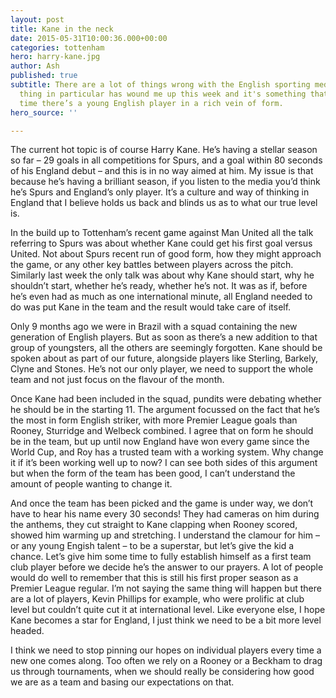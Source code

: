 ```yaml
---
layout: post
title: Kane in the neck
date: 2015-05-31T10:00:36.000+00:00
categories: tottenham
hero: harry-kane.jpg
author: Ash
published: true
subtitle: There are a lot of things wrong with the English sporting media, but one
  thing in particular has wound me up this week and it's something that happens every
  time there’s a young English player in a rich vein of form.
hero_source: ''

---
```

The current hot topic is of course Harry Kane. He’s having a stellar season so far – 29 goals in all competitions for Spurs, and a goal within 80 seconds of his England debut – and this is in no way aimed at him. My issue is that because he’s having a brilliant season, if you listen to the media you’d think he’s Spurs and England’s only player. It’s a culture and way of thinking in England that I believe holds us back and blinds us as to what our true level is.

In the build up to Tottenham’s recent game against Man United all the talk referring to Spurs was about whether Kane could get his first goal versus United. Not about Spurs recent run of good form, how they might approach the game, or any other key battles between players across the pitch. Similarly last week the only talk was about why Kane should start, why he shouldn’t start, whether he’s ready, whether he’s not. It was as if, before he’s even had as much as one international minute, all England needed to do was put Kane in the team and the result would take care of itself.

Only 9 months ago we were in Brazil with a squad containing the new generation of English players.  But as soon as there’s a new addition to that group of youngsters, all the others are seemingly forgotten. Kane should be spoken about as part of our future, alongside players like Sterling, Barkely, Clyne and Stones. He’s not our only player, we need to support the whole team and not just focus on the flavour of the month.

Once Kane had been included in the squad, pundits were debating whether he should be in the starting 11. The argument focussed on the fact that he’s the most in form English striker, with more Premier League goals than Rooney, Sturridge and Welbeck combined. I agree that on form he should be in the team, but up until now England have won every game since the World Cup, and Roy has a trusted team with a working system. Why change it if it’s been working well up to now? I can see both sides of this argument but when the form of the team has been good, I can’t understand the amount of people wanting to change it.

And once the team has been picked and the game is under way, we don’t have to hear his name every 30 seconds! They had cameras on him during the anthems, they cut straight to Kane clapping when Rooney scored, showed him warming up and stretching. I understand the clamour for him – or any young Engish talent – to be a superstar, but let’s give the kid a chance. Let’s give him some time to fully establish himself as a first team club player before we decide he’s the answer to our prayers. A lot of people would do well to remember that this is still his first proper season as a Premier League regular. I’m not saying the same thing will happen but there are a lot of players, Kevin Phillips for example, who were prolific at club level but couldn’t quite cut it at international level. Like everyone else, I hope Kane becomes a star for England, I just think we need to be a bit more level headed.

I think we need to stop pinning our hopes on individual players every time a new one comes along. Too often we rely on a Rooney or a Beckham to drag us through tournaments, when we should really be considering how good we are as a team and basing our expectations on that.